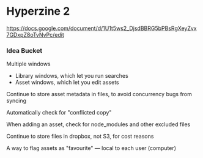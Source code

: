 # Hyperzine 2

https://docs.google.com/document/d/1U1t5ws2_DjsdBBRG5bPBsRgXeyZvx7GDxpZ8oTvNvPc/edit

### Idea Bucket

Multiple windows
* Library windows, which let you run searches
* Asset windows, which let you edit assets

Continue to store asset metadata in files, to avoid concurrency bugs from syncing

Automatically check for "conflicted copy"

When adding an asset, check for node_modules and other excluded files

Continue to store files in dropbox, not S3, for cost reasons

A way to flag assets as "favourite" — local to each user (computer)
